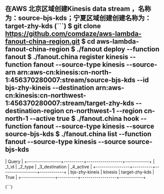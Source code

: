 
在AWS 北京区域创建Kinesis data stream ，名称为：source-bjs-kds；宁夏区域创建创建名称为：target-zhy-kds
(```)
$ git clone https://github.com/comdaze/aws-lambda-fanout-china-region.git
$ cd aws-lambda-fanout-china-region
$ ./fanout deploy --function fanout
$ ./fanout.china register kinesis --function fanout --source-type kinesis --source-arn arn:aws-cn:kinesis:cn-north-1:456370280007:stream/source-bjs-kds --id bjs-zhy-kineis --destination arn:aws-cn:kinesis:cn-northwest-1:456370280007:stream/target-zhy-kds --destination-region cn-northwest-1 --region cn-north-1 --active true
$ ./fanout.china hook --function fanout --source-type kinesis --source source-bjs-kds
$ ./fanout.china list --function fanout --source-type kinesis --source source-bjs-kds
--------------------------------------------------------------
|                            Query                           |
+-----------------+----------+------------------+------------+
|      _1_id      | _2_type  | _3_destination   | _4_active  |
+-----------------+----------+------------------+------------+
|  bjs-zhy-kineis |  kinesis |  target-zhy-kds  |  True      |
+-----------------+----------+------------------+------------+

(```)